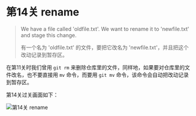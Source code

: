 
# 第14关 rename

> We have a file called 'oldfile.txt'. We want to rename it to 'newfile.txt' and stage this change.
>
> 有一个名为 'oldfile.txt' 的文件，要把它改名为 'newfile.txt'，并且把这个改动记录到暂存区。

在第11关时我们曾用 `git rm` 来删除仓库里的文件，同样地，如果要对仓库里的文件改名，也不要直接用 `mv` 命令，而要用 `git mv` 命令，该命令会自动把改动记录到暂存区。

第14关过关画面如下：

![第14关 rename](./images/level-14-rename.png)
